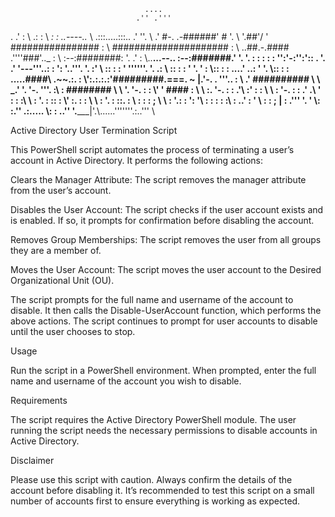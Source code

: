                                   ....
                                .'' .'''
.                             .'   :
\\                          .:    :
 \\                        _:    :       ..----.._
  \\                    .:::.....:::.. .'         ''.
   \\                 .'  #-. .-######'     #        '.
    \\                 '.##'/ ' ################       :
     \\                  #####################         :
      \\               ..##.-.#### .''''###'.._        :
       \\             :--:########:            '.    .' :
        \\..__...--.. :--:#######.'   '.         '.     :
        :     :  : : '':'-:'':'::        .         '.  .'
        '---'''..: :    ':    '..'''.      '.        :'
           \\  :: : :     '      ''''''.     '.      .:
            \\ ::  : :     '            '.      '      :
             \\::   : :           ....' ..:       '     '.
              \\::  : :    .....####\\ .~~.:.             :
               \\':.:.:.:'#########.===. ~ |.'-.   . '''.. :
                \\    .'  ########## \ \ _.' '. '-.       '''.
                :\\  :     ########   \ \      '.  '-.        :
               :  \\'    '   #### :    \ \      :.    '-.      :
              :  .'\\   :'  :     :     \ \       :      '-.    :
             : .'  .\\  '  :      :     :\ \       :        '.   :
             ::   :  \\'  :.      :     : \ \      :          '. :
             ::. :    \\  : :      :    ;  \ \     :           '.:
              : ':    '\\ :  :     :     :  \:\     :        ..'
                 :    ' \\ :        :     ;  \|      :   .'''
                 '.   '  \\:                         :.''
                  .:..... \\:       :            ..''
                 '._____|'.\\......'''''''.:..'''
                            \\







Active Directory User Termination Script

This PowerShell script automates the process of terminating a user’s account in Active Directory. It performs the following actions:

Clears the Manager Attribute: The script removes the manager attribute from the user’s account.

Disables the User Account: The script checks if the user account exists and is enabled. If so, it prompts for confirmation before disabling the account.

Removes Group Memberships: The script removes the user from all groups they are a member of.

Moves the User Account: The script moves the user account to the Desired Organizational Unit (OU).

The script prompts for the full name and username of the account to disable. It then calls the Disable-UserAccount function, which performs the above actions. The script continues to prompt for user accounts to disable until the user chooses to stop.




Usage

Run the script in a PowerShell environment. When prompted, enter the full name and username of the account you wish to disable.

Requirements

The script requires the Active Directory PowerShell module.
The user running the script needs the necessary permissions to disable accounts in Active Directory.

Disclaimer

Please use this script with caution. Always confirm the details of the account before disabling it. It’s recommended to test this script on a small number of accounts first to ensure everything is working as expected.
